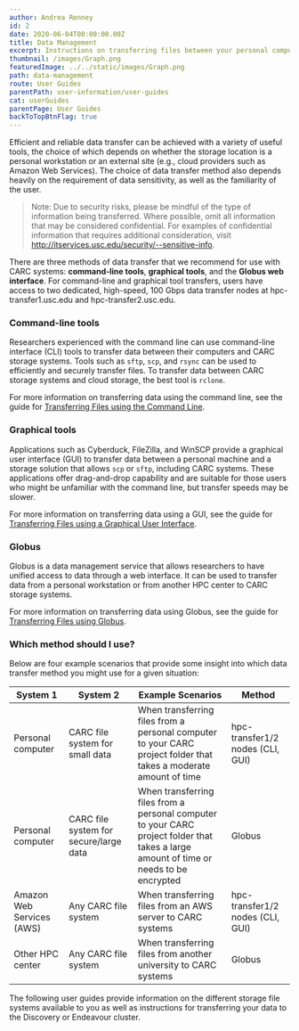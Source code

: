 ```yaml
---
author: Andrea Renney
id: 2
date: 2020-06-04T00:00:00.00Z
title: Data Management
excerpt: Instructions on transferring files between your personal computer and CARC systems, and information on our file systems.
thumbnail: /images/Graph.png
featuredImage: ../../static/images/Graph.png
path: data-management
route: User Guides
parentPath: user-information/user-guides
cat: userGuides
parentPage: User Guides
backToTopBtnFlag: true
---
```


Efficient and reliable data transfer can be achieved with a variety of useful tools, the choice of which depends on whether the storage location is a personal workstation or an external site (e.g., cloud providers such as Amazon Web Services). The choice of data transfer method also depends heavily on the requirement of data sensitivity, as well as the familiarity of the user.

> Note: Due to security risks, please be mindful of the type of information being transferred. Where possible, omit all information that may be considered confidential. For examples of confidential information that requires additional consideration, visit http://itservices.usc.edu/security/--sensitive-info.

There are three methods of data transfer that we recommend for use with CARC systems: **command-line tools**, **graphical tools**, and the **Globus web interface**. For command-line and graphical tool transfers, users have access to two dedicated, high-speed, 100 Gbps data transfer nodes at hpc-transfer1.usc.edu and hpc-transfer2.usc.edu.

### Command-line tools

Researchers experienced with the command line can use command-line interface (CLI) tools to transfer data between their computers and CARC storage systems. Tools such as `sftp`, `scp`, and `rsync` can be used to efficiently and securely transfer files. To transfer data between CARC storage systems and cloud storage, the best tool is `rclone`.

For more information on transferring data using the command line, see the guide for [Transferring Files using the Command Line](/user-information/user-guides/data-management/transferring-files-command-line).

### Graphical tools

Applications such as Cyberduck, FileZilla, and WinSCP provide a graphical user interface (GUI) to transfer data between a personal machine and a storage solution that allows `scp` or `sftp`, including CARC systems. These applications offer drag-and-drop capability and are suitable for those users who might be unfamiliar with the command line, but transfer speeds may be slower.

For more information on transferring data using a GUI, see the guide for [Transferring Files using a Graphical User Interface](/user-information/user-guides/data-management/transferring-files-gui).

### Globus

Globus is a data management service that allows researchers to have unified access to data through a web interface. It can be used to transfer data from a personal workstation or from another HPC center to CARC storage systems.

For more information on transferring data using Globus, see the guide for [Transferring Files using Globus](/user-information/user-guides/data-management/transferring-files-globus).

### Which method should I use?

Below are four example scenarios that provide some insight into which data transfer method you might use for a given situation:

| System 1 | System 2 | Example Scenarios | Method |
|-|-|-|-|
| Personal computer | CARC file system for small data | When transferring files from a personal computer to your CARC project folder that takes a moderate amount of time  | hpc-transfer1/2 nodes (CLI, GUI) |
| Personal computer | CARC file system for secure/large data | When transferring files from a personal computer to your CARC project folder that takes a large amount of time or needs to be encrypted | Globus |
| Amazon Web Services (AWS) | Any CARC file system | When transferring files from an AWS server to CARC systems | hpc-transfer1/2 nodes (CLI, GUI) |
| Other HPC center | Any CARC file system | When transferring files from another university to CARC systems | Globus |

The following user guides provide information on the different storage file systems available to you as well as instructions for transferring your data to the Discovery or Endeavour cluster.
